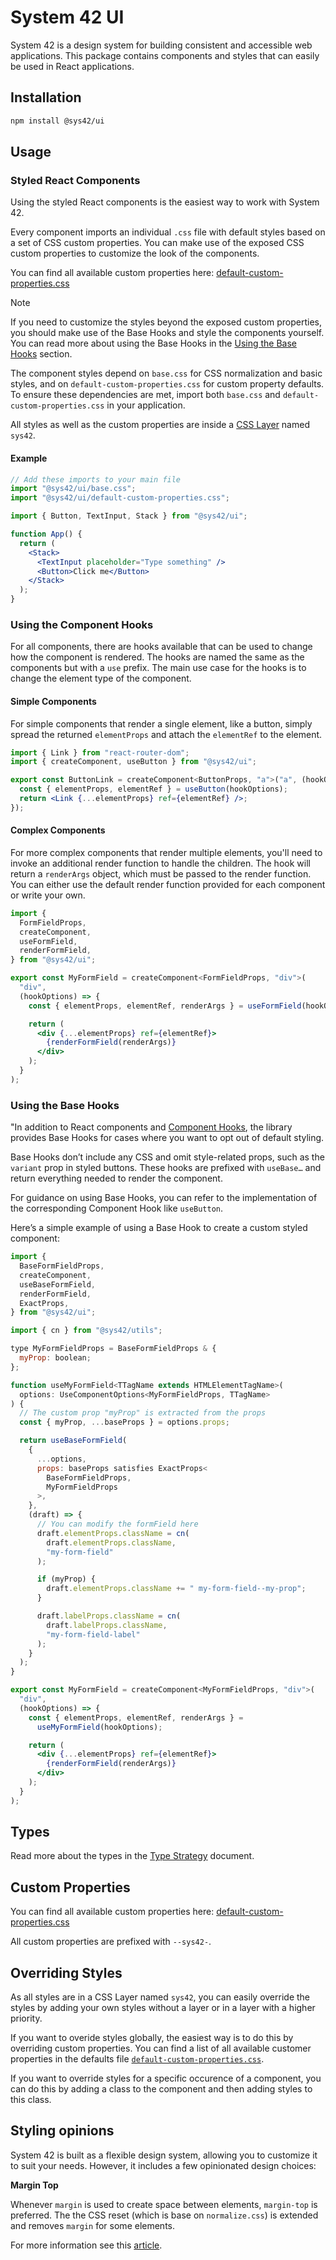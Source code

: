 # System 42 UI

System 42 is a design system for building consistent and accessible web applications. This package contains components and styles that can easily be used in React applications.

## Installation

```bash
npm install @sys42/ui
```

## Usage

### Styled React Components

Using the styled React components is the easiest way to work with System 42.

Every component imports an individual `.css` file with default styles based on a set of CSS custom properties. You can make use of the exposed CSS custom properties to customize the look of the components.

You can find all available custom properties here: [default-custom-properties.css](./lib/default-custom-properties.css)

> [!NOTE]
> If you need to customize the styles beyond the exposed custom properties, you should make use of the Base Hooks and style the components yourself. You can read more about using the Base Hooks in the [Using the Base Hooks](#using-the-base-hooks) section.

The component styles depend on `base.css` for CSS normalization and basic styles, and on `default-custom-properties.css` for custom property defaults. To ensure these dependencies are met, import both `base.css` and `default-custom-properties.css` in your application.

All styles as well as the custom properties are inside a [CSS Layer](https://www.w3.org/TR/css-cascade-5/#layering)
named `sys42`.

#### Example

```jsx
// Add these imports to your main file
import "@sys42/ui/base.css";
import "@sys42/ui/default-custom-properties.css";
```

```jsx
import { Button, TextInput, Stack } from "@sys42/ui";

function App() {
  return (
    <Stack>
      <TextInput placeholder="Type something" />
      <Button>Click me</Button>
    </Stack>
  );
}
```

### Using the Component Hooks

For all components, there are hooks available that can be used to change how the component is rendered. The hooks are named the same as the components but with a `use` prefix. The main use case for the hooks is to change the element type of the component.

#### Simple Components

For simple components that render a single element, like a button, simply spread the returned `elementProps` and attach the `elementRef` to the element.

```jsx
import { Link } from "react-router-dom";
import { createComponent, useButton } from "@sys42/ui";

export const ButtonLink = createComponent<ButtonProps, "a">("a", (hookOptions) => {
  const { elementProps, elementRef } = useButton(hookOptions);
  return <Link {...elementProps} ref={elementRef} />;
});
```

#### Complex Components

For more complex components that render multiple elements, you'll need to invoke an additional render function to handle the children. The hook will return a `renderArgs` object, which must be passed to the render function. You can either use the default render function provided for each component or write your own.

```jsx
import {
  FormFieldProps,
  createComponent,
  useFormField,
  renderFormField,
} from "@sys42/ui";

export const MyFormField = createComponent<FormFieldProps, "div">(
  "div",
  (hookOptions) => {
    const { elementProps, elementRef, renderArgs } = useFormField(hookOptions);

    return (
      <div {...elementProps} ref={elementRef}>
        {renderFormField(renderArgs)}
      </div>
    );
  }
);
```

### Using the Base Hooks

"In addition to React components and [Component Hooks](#using-the-component-hooks), the library provides Base Hooks for cases where you want to opt out of default styling.

Base Hooks don’t include any CSS and omit style-related props, such as the `variant` prop in styled buttons. These hooks are prefixed with `useBase…` and return everything needed to render the component.

For guidance on using Base Hooks, you can refer to the implementation of the corresponding Component Hook like `useButton`.

Here’s a simple example of using a Base Hook to create a custom styled component:

```jsx
import {
  BaseFormFieldProps,
  createComponent,
  useBaseFormField,
  renderFormField,
  ExactProps,
} from "@sys42/ui";

import { cn } from "@sys42/utils";

type MyFormFieldProps = BaseFormFieldProps & {
  myProp: boolean;
};

function useMyFormField<TTagName extends HTMLElementTagName>(
  options: UseComponentOptions<MyFormFieldProps, TTagName>
) {
  // The custom prop "myProp" is extracted from the props
  const { myProp, ...baseProps } = options.props;

  return useBaseFormField(
    {
      ...options,
      props: baseProps satisfies ExactProps<
        BaseFormFieldProps,
        MyFormFieldProps
      >,
    },
    (draft) => {
      // You can modify the formField here
      draft.elementProps.className = cn(
        draft.elementProps.className,
        "my-form-field"
      );

      if (myProp) {
        draft.elementProps.className += " my-form-field--my-prop";
      }

      draft.labelProps.className = cn(
        draft.labelProps.className,
        "my-form-field-label"
      );
    }
  );
}

export const MyFormField = createComponent<MyFormFieldProps, "div">(
  "div",
  (hookOptions) => {
    const { elementProps, elementRef, renderArgs } =
      useMyFormField(hookOptions);

    return (
      <div {...elementProps} ref={elementRef}>
        {renderFormField(renderArgs)}
      </div>
    );
  }
);
```

## Types

Read more about the types in the [Type Strategy](./TypeStrategy.md) document.

## Custom Properties

You can find all available custom properties here: [default-custom-properties.css](./lib/default-custom-properties.css)

All custom properties are prefixed with `--sys42-`.

## Overriding Styles

As all styles are in a CSS Layer named `sys42`, you can easily override the styles by adding your own styles without a layer or in a layer with a higher priority.

If you want to overide styles globally, the easiest way is to do this by overriding custom properties. You can find a list of all available customer properties in the defaults file [`default-custom-properties.css`](./lib/default-custom-properties.css).

If you want to override styles for a specific occurence of a component, you can do this by adding a class to the component and then adding styles to this class.

## Styling opinions

System 42 is built as a flexible design system, allowing you to customize it to suit your needs. However, it includes a few opinionated design choices:

**Margin Top**

Whenever `margin` is used to create space between elements, `margin-top` is preferred. The the CSS reset (which is base on `normalize.css`) is extended and removes `margin` for some elements.

For more information see this [article](https://dev.to/receter/why-i-fell-in-love-with-margin-top-3flg).
